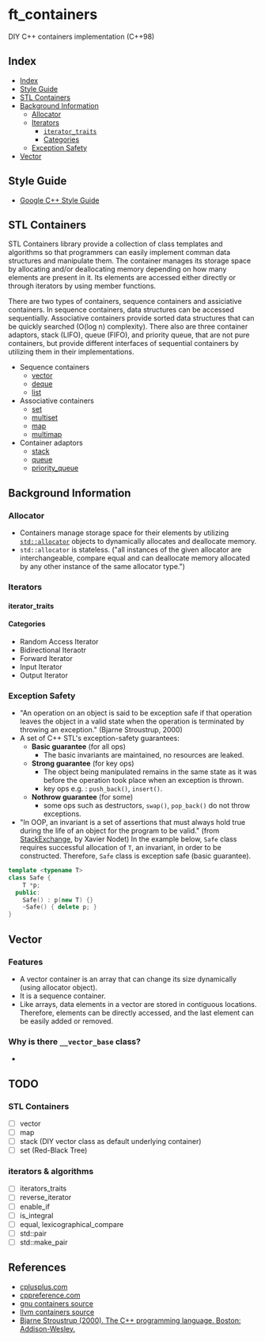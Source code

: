 # ft_containers

DIY C++ containers implementation (C++98)

## Index
- [Index](#index)
- [Style Guide](#style-guide)
- [STL Containers](#stl-containers)
- [Background Information](#background-information)
    - [Allocator](#allocator)
    - [Iterators](#iterators)
        - [`iterator_traits`](#iterator-traits)
        - [Categories](#categories)
    - [Exception Safety](#exception-safety)
- [Vector](#vector)

## Style Guide

- [Google C++ Style Guide](https://google.github.io/styleguide/cppguide.html)


## STL Containers
STL Containers library provide a collection of class templates and algorithms so that programmers can easily implement comman data structures and manipulate them. The container manages its storage space by allocating and/or deallocating memory depending on how many elements are present in it. Its elements are accessed either directly or through iterators by using member functions.

There are two types of containers, sequence containers and assiciative containers. In sequence containers, data structures can be accessed sequentially. Associative containers provide sorted data structures that can be quickly searched (O(log n) complexity). There also are three container adaptors, stack (LIFO), queue (FIFO), and priority queue, that are not pure containers, but provide different interfaces of sequential containers by utilizing them in their implementations.
- Sequence containers
    - [vector](https://cplusplus.com/reference/vector/vector/)
    - [deque](https://cplusplus.com/reference/deque/deque/)
    - [list](https://cplusplus.com/reference/list/list/)
- Associative containers
    - [set](https://cplusplus.com/reference/set/set/)
    - [multiset](https://cplusplus.com/reference/set/multiset/)
    - [map](https://cplusplus.com/reference/map/map/)
    - [multimap](https://cplusplus.com/reference/map/multimap/)
- Container adaptors
    - [stack](https://cplusplus.com/reference/stack/stack/)
    - [queue](https://cplusplus.com/reference/queue/queue/)
    - [priority_queue](https://cplusplus.com/reference/queue/priority_queue/)

## Background Information

### Allocator

- Containers manage storage space for their elements by utilizing [`std::allocator`](https://cplusplus.com/reference/memory/allocator/) objects to dynamically allocates and deallocate memory.
- `std::allocator` is stateless. ("all instances of the given allocator are interchangeable, compare equal and can deallocate memory allocated by any other instance of the same allocator type.")

### Iterators
#### iterator_traits
#### Categories
- Random Access Iterator
- Bidirectional Iteraotr
- Forward Iterator
- Input Iterator
- Output Iterator

### Exception Safety
- "An operation on an object is said to be exception safe if that operation leaves the object in a valid
state when the operation is terminated by throwing an exception." (Bjarne Stroustrup, 2000)
- A set of C++ STL's exception-safety guarantees:
    - **Basic guarantee** (for all ops)
        - The basic invariants are maintained, no resources are leaked.
    - **Strong guarantee** (for key ops)
        - The object being manipulated remains in the same state as it was before the operation took place when an exception is thrown.
        - key ops e.g. : `push_back()`, `insert()`.
    - **Nothrow guarantee** (for some)
        - some ops such as destructors, `swap()`, `pop_back()` do not throw exceptions.
- "In OOP, an invariant is a set of assertions that must always hold true during the life of an object for the program to be valid." (from [StackExchange](https://softwareengineering.stackexchange.com/questions/32727/what-are-invariants-how-can-they-be-used-and-have-you-ever-used-it-in-your-pro), by Xavier Nodet) In the example below, `Safe` class requires successful allocation of `T`, an invariant, in order to be constructed. Therefore, `Safe` class is exception safe (basic guarantee).
```c++
template <typename T>
class Safe {
    T *p;
  public:
    Safe() : p(new T) {}
    ~Safe() { delete p; }
}
```

## Vector
### Features
- A vector container is an array that can change its size dynamically (using allocator object).
- It is a sequence container.
- Like arrays, data elements in a vector are stored in contiguous locations. Therefore, elements can be directly accessed, and the last element can be easily added or removed.
### Why is there `__vector_base` class?
- 

## TODO
### STL Containers

- [ ] vector
- [ ] map
- [ ] stack (DIY vector class as default underlying container)
- [ ] set (Red-Black Tree)

### iterators & algorithms

- [ ] iterators_traits
- [ ] reverse_iterator
- [ ] enable_if
- [ ] is_integral
- [ ] equal, lexicographical_compare
- [ ] std::pair
- [ ] std::make_pair

## References

- [cplusplus.com](http://cplusplus.com/)
- [cppreference.com](https://en.cppreference.com/w/)
- [gnu containers source](https://github.com/gcc-mirror/gcc/tree/master/libstdc%2B%2B-v3/include/bits)
- [llvm containers source](https://github.com/llvm/llvm-project/tree/main/libcxx)
- [Bjarne Stroustrup (2000). The C++ programming language. Boston: Addison-Wesley.](https://www.stroustrup.com/3rd_safe.pdf)

‌
